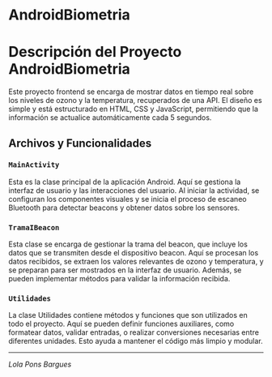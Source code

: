 # AndroidBiometria

# Descripción del Proyecto AndroidBiometria

Este proyecto frontend se encarga de mostrar datos en tiempo real sobre los niveles de ozono y la temperatura, recuperados de una API. El diseño es simple y está estructurado en HTML, CSS y JavaScript, permitiendo que la información se actualice automáticamente cada 5 segundos.

## Archivos y Funcionalidades

### `MainActivity`
Esta es la clase principal de la aplicación Android. Aquí se gestiona la interfaz de usuario y las interacciones del usuario. Al iniciar la actividad, se configuran los componentes visuales y se inicia el proceso de escaneo Bluetooth para detectar beacons y obtener datos sobre los sensores. 

### `TramaIBeacon`
Esta clase se encarga de gestionar la trama del beacon, que incluye los datos que se transmiten desde el dispositivo beacon. Aquí se procesan los datos recibidos, se extraen los valores relevantes de ozono y temperatura, y se preparan para ser mostrados en la interfaz de usuario. Además, se pueden implementar métodos para validar la información recibida.

### `Utilidades`
La clase Utilidades contiene métodos y funciones que son utilizados en todo el proyecto. Aquí se pueden definir funciones auxiliares, como formatear datos, validar entradas, o realizar conversiones necesarias entre diferentes unidades. Esto ayuda a mantener el código más limpio y modular.

---

*Lola Pons Bargues*
